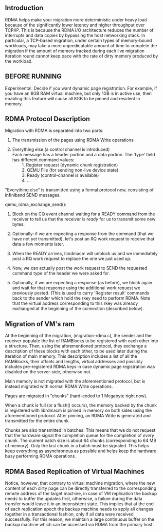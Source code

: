 ## Introduction
RDMA helps make your migration more deterministic under heavy load because of the significantly lower latency and higher throughput over TCP/IP. This is because the RDMA I/O architecture reduces the number of interrupts and data copies by bypassing the host networking stack. In particular, a TCP-based migration, under certain types of memory-bound workloads, may take a more unpredicatable amount of time to complete the migration if the amount of memory tracked during each live migration iteration round cannot keep pace with the rate of dirty memory produced by the workload.

## BEFORE RUNNING
Experimental: Decide if you want dynamic page registration. For example, if you have an 8GB RAM virtual machine, but only 1GB
is in active use, then enabling this feature will cause all 8GB to be pinned and resident in memory.

## RDMA Protocol Description

Migration with RDMA is separated into two parts:

1. The transmission of the pages using RDMA Write operations

2. Everything else (a control channel is introduced)<br>
   Each message has a header portion and a data portion. The 'type' field has different command values:<br>
   &nbsp;&nbsp;&nbsp;&nbsp;&nbsp;&nbsp;&nbsp;&nbsp;1. Register request           (dynamic chunk registration)<br>
   &nbsp;&nbsp;&nbsp;&nbsp;&nbsp;&nbsp;&nbsp;&nbsp;2. QEMU File                  (for sending non-live device state)<br>
   &nbsp;&nbsp;&nbsp;&nbsp;&nbsp;&nbsp;&nbsp;&nbsp;3. Ready                      (control-channel is available)<br>
   &nbsp;&nbsp;&nbsp;&nbsp;&nbsp;&nbsp;&nbsp;&nbsp;4. ...

"Everything else" is transmitted using a formal protocol now, consisting of infiniband SEND messages.

qemu_rdma_exchange_send():

1. Block on the CQ event channel waiting for a READY command from the receiver to tell us that the receiver is *ready* for us to transmit some new bytes.

2. Optionally: if we are expecting a response from the command (that we have not yet transmitted), let's post an RQ work request to receive that data a few moments later.

3. When the READY arrives, librdmacm will unblock us and we immediately post a RQ work request to replace the one we just used up.

4. Now, we can actually post the work request to SEND the requested command type of the header we were asked for.

5. Optionally, if we are expecting a response (as before), we block again and wait for that response using the additional work request we previously posted. (This is used to carry 'Register result' commands back to the sender which hold the rkey need to perform RDMA. Note that the virtual address corresponding to this rkey was already exchanged at the beginning of the connection (described below).

## Migration of VM's ram

At the beginning of the migration, (migration-rdma.c), the sender and the receiver populate the list of RAMBlocks to be registered with each other into a structure. Then, using the aforementioned protocol, they exchange a description of these blocks with each other, to be used later during the iteration of main memory. This description includes a list of all the RAMBlocks, their offsets and lengths, virtual
addresses and possibly includes pre-registered RDMA keys in case dynamic page registration was disabled on the server-side, otherwise not.

Main memory is not migrated with the aforementioned protocol, but is instead migrated with normal RDMA Write operations.

Pages are migrated in "chunks" (hard-coded to 1 Megabyte right now).

When a chunk is full (or a flush() occurs), the memory backed by the chunk is registered with librdmacm is pinned in memory on
both sides using the aforementioned protocol. After pinning, an RDMA Write is generated and transmitted for the entire chunk.

Chunks are also transmitted in batches: This means that we do not request that the hardware signal the completion queue for the completion of *every* chunk. The current batch size is about 64 chunks (corresponding to 64 MB of memory). Only the last chunk in a batch must be signaled. This helps keep everything as asynchronous as possible and helps keep the hardware busy performing RDMA operations.

## RDMA Based Replication of Virtual Machines
Notice, however, that contrary to virtual machine migration, where the new content of each dirty page can be directly transferred to the corresponding remote address of the target machine, in case of VM replication the backup needs to buffer the updates first, otherwise, a failure during the data transfer would leave it in an inconsistent state. This implies that at the end of each replication epoch the backup machine needs to apply all changes together in a transactional fashion, only if all data were received successfully. For this reason, we maintain a large continuous buffer on the backup machine which can be accessed via RDMA from the primary host.
